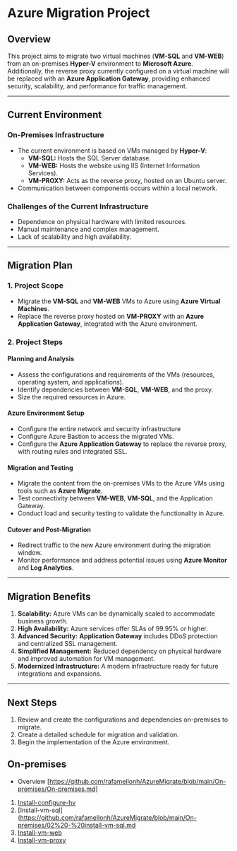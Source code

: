 # Azure Migration Project

## Overview
This project aims to migrate two virtual machines (**VM-SQL** and **VM-WEB**) from an on-premises **Hyper-V** environment to **Microsoft Azure**. Additionally, the reverse proxy currently configured on a virtual machine will be replaced with an **Azure Application Gateway**, providing enhanced security, scalability, and performance for traffic management.

---

## Current Environment
### On-Premises Infrastructure
- The current environment is based on VMs managed by **Hyper-V**:
  - **VM-SQL:** Hosts the SQL Server database.
  - **VM-WEB:** Hosts the website using IIS (Internet Information Services).
  - **VM-PROXY:** Acts as the reverse proxy, hosted on an Ubuntu server.
- Communication between components occurs within a local network.

### Challenges of the Current Infrastructure
- Dependence on physical hardware with limited resources.
- Manual maintenance and complex management.
- Lack of scalability and high availability.

---

## Migration Plan
### 1. Project Scope
- Migrate the **VM-SQL** and **VM-WEB** VMs to Azure using **Azure Virtual Machines**.
- Replace the reverse proxy hosted on **VM-PROXY** with an **Azure Application Gateway**, integrated with the Azure environment.

### 2. Project Steps
#### Planning and Analysis
- Assess the configurations and requirements of the VMs (resources, operating system, and applications).
- Identify dependencies between **VM-SQL**, **VM-WEB**, and the proxy.
- Size the required resources in Azure.

#### Azure Environment Setup
- Configure the entire network and security infrastructure
- Configure Azure Bastion to access the migrated VMs.
- Configure the **Azure Application Gateway** to replace the reverse proxy, with routing rules and integrated SSL.

#### Migration and Testing
- Migrate the content from the on-premises VMs to the Azure VMs using tools such as **Azure Migrate**.
- Test connectivity between **VM-WEB**, **VM-SQL**, and the Application Gateway.
- Conduct load and security testing to validate the functionality in Azure.

#### Cutover and Post-Migration
- Redirect traffic to the new Azure environment during the migration window.
- Monitor performance and address potential issues using **Azure Monitor** and **Log Analytics**.

---

## Migration Benefits
1. **Scalability:** Azure VMs can be dynamically scaled to accommodate business growth.
2. **High Availability:** Azure services offer SLAs of 99.95% or higher.
3. **Advanced Security:** **Application Gateway** includes DDoS protection and centralized SSL management.
4. **Simplified Management:** Reduced dependency on physical hardware and improved automation for VM management.
5. **Modernized Infrastructure:** A modern infrastructure ready for future integrations and expansions.

---

## Next Steps
1. Review and create the configurations and dependencies on-premises to migrate.
2. Create a detailed schedule for migration and validation.
3. Begin the implementation of the Azure environment.

## On-premises

* Overview [https://github.com/rafamellonh/AzureMigrate/blob/main/On-premises/On-premises.md]

1. [Install-configure-hv](https://github.com/rafamellonh/AzureMigrate/blob/main/On-premises/01%20-%20Install-configure-hv.md)
2. [Install-vm-sql](https://github.com/rafamellonh/AzureMigrate/blob/main/On-premises/02%20-%20install-vm-sql.md
3. [Install-vm-web](https://github.com/rafamellonh/AzureMigrate/blob/main/On-premises/03%20-%20install-vm-web.md)
4. [Install-vm-proxy](https://github.com/rafamellonh/AzureMigrate/blob/main/On-premises/04%20-%20install-vm-proxy.md)
[]()
